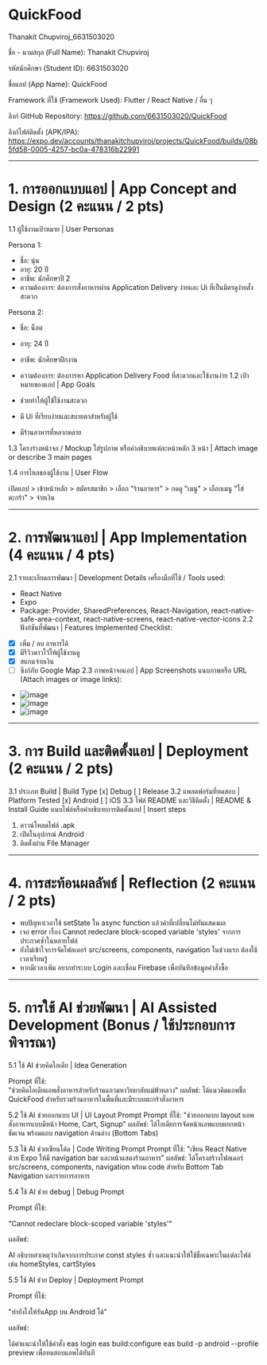 # QuickFood
Thanakit Chupviroj_6631503020

ชื่อ - นามสกุล (Full Name): Thanakit Chupviroj

รหัสนักศึกษา (Student ID): 6631503020

ชื่อแอป (App Name): QuickFood

Framework ที่ใช้ (Framework Used): Flutter / React Native / อื่น ๆ

ลิงก์ GitHub Repository: https://github.com/6631503020/QuickFood

ลิงก์ไฟล์ติดตั้ง (APK/IPA): https://expo.dev/accounts/thanakitchupviroj/projects/QuickFood/builds/08b5fd58-0005-4257-bc0a-478316b22991


----------------------------------------------------------------

# 1. การออกแบบแอป | App Concept and Design (2 คะแนน / 2 pts)
1.1 ผู้ใช้งานเป้าหมาย | User Personas

Persona 1:  
- ชื่อ: นุ่น  
- อายุ: 20 ปี  
- อาชีพ: นักศึกษาปี 2  
- ความต้องการ: ต้องการสั่งอาหารผ่าน Application Delivery ง่ายและ Ui ที่เป็นมิตรดูง่ายสั่งสะดวก

Persona 2:  
- ชื่อ: น็อต  
- อายุ: 24 ปี  
- อาชีพ: นักศึกษาฝึกงาน  
- ความต้องการ: ต้องการหา Application Delivery Food ที่สะดวกและใช้งานง่าย
1.2 เป้าหมายของแอป | App Goals

- ช่วยทำให้ผู้ใช้ใช้งานสะดวก
- มี Ui ที่เรียบง่ายและสบายตาสำหรับผู้ใช้
- มีร้านอาหารที่หลากหลาย
  
1.3 โครงร่างหน้าจอ / Mockup
ใส่รูปภาพ หรือคำอธิบายแต่ละหน้าหลัก 3 หน้า | Attach image or describe 3 main pages

1.4 การไหลของผู้ใช้งาน | User Flow

เปิดแอป > เข้าหน้าหลัก > สมัครสมาชิก > เลือก "ร้านอาหาร" > กดดู "เมนู" > เลือกเมนู "ใส่ตะกร้า" > จ่ายเงิน

----------------------------------------------------------------

# 2. การพัฒนาแอป | App Implementation (4 คะแนน / 4 pts)
2.1 รายละเอียดการพัฒนา | Development Details
เครื่องมือที่ใช้ / Tools used:

- React Native
- Expo
- Package: Provider, SharedPreferences, React-Navigation, react-native-safe-area-context, react-native-screens, react-native-vector-icons
2.2 ฟังก์ชันที่พัฒนา | Features Implemented
Checklist:

- [x] เพิ่ม / ลบ อาหารได้
- [x] มีรีวิวดาวไว้ให้ผู้ใช้งานดู
- [x] สแกนจ่ายเงิน
- [ ] ซิงก์กับ Google Map
2.3 ภาพหน้าจอแอป | App Screenshots
แนบภาพหรือ URL (Attach images or image links):
- ![image](https://github.com/user-attachments/assets/a5a0b5d9-1ba5-4556-8fd9-c2fe18f0351a)
- ![image](https://github.com/user-attachments/assets/d36655c8-6713-411a-8758-accbb5f22499)
- ![image](https://github.com/user-attachments/assets/619d28d5-2184-4c37-a5b7-2add7f98af12)

----------------------------------------------------------------

# 3. การ Build และติดตั้งแอป | Deployment (2 คะแนน / 2 pts)
3.1 ประเภท Build | Build Type
[x] Debug
[ ] Release
3.2 แพลตฟอร์มที่ทดสอบ | Platform Tested
[x] Android
[ ] iOS
3.3 ไฟล์ README และวิธีติดตั้ง | README & Install Guide
แนบไฟล์หรือคำอธิบายการติดตั้งแอป | Insert steps

1. ดาวน์โหลดไฟล์ .apk
2. เปิดในอุปกรณ์ Android
3. ติดตั้งผ่าน File Manager
----------------------------------------------------------------

# 4. การสะท้อนผลลัพธ์ | Reflection (2 คะแนน / 2 pts)

- พบปัญหาเวลาใช้ setState ใน async function แล้วค่าที่เปลี่ยนไม่ทันแสดงผล
- เจอ error เรื่อง Cannot redeclare block-scoped variable 'styles' จากการประกาศซ้ำในหลายไฟล์
- ยังไม่เข้าใจการจัดโฟลเดอร์ src/screens, components, navigation ในช่วงแรก ต้องใช้เวลาเรียนรู้
- หากมีเวลาเพิ่ม อยากทำระบบ Login และเชื่อม Firebase เพื่อบันทึกข้อมูลคำสั่งซื้อ

----------------------------------------------------------------

# 5. การใช้ AI ช่วยพัฒนา | AI Assisted Development (Bonus / ใช้ประกอบการพิจารณา)
5.1 ใช้ AI ช่วยคิดไอเดีย | Idea Generation

Prompt ที่ใช้:  
"ช่วยคิดไอเดียแอพสั่งอาหารสำหรับร้านแถวมหาวิทยาลัยแม่ฟ้าหลวง"
ผลลัพธ์:
ได้แนวคิดแอพชื่อ QuickFood สำหรับรวมร้านอาหารในพื้นที่และมีระบบตะกร้าสั่งอาหาร

5.2 ใช้ AI ช่วยออกแบบ UI | UI Layout Prompt
Prompt ที่ใช้:
"ช่วยออกแบบ layout แอพสั่งอาหารแบบมีหน้า Home, Cart, Signup"
ผลลัพธ์:
ได้ไอเดียการจัดหน้าแอพแบบแยกหน้าชัดเจน พร้อมแถบ navigation ด้านล่าง (Bottom Tabs)

5.3 ใช้ AI ช่วยเขียนโค้ด | Code Writing Prompt
Prompt ที่ใช้:
"เขียน React Native ด้วย Expo ให้มี navigation bar และหน้าแสดงร้านอาหาร"
ผลลัพธ์:
ได้โครงสร้างโฟลเดอร์ src/screens, components, navigation พร้อม code สำหรับ Bottom Tab Navigation และรายการอาหาร

5.4 ใช้ AI ช่วย debug | Debug Prompt

Prompt ที่ใช้:

"Cannot redeclare block-scoped variable 'styles'"

ผลลัพธ์:

AI อธิบายสาเหตุว่าเกิดจากการประกาศ const styles ซ้ำ และแนะนำให้ใช้ชื่อเฉพาะในแต่ละไฟล์ เช่น homeStyles, cartStyles

5.5 ใช้ AI ช่วย Deploy | Deployment Prompt

Prompt ที่ใช้:

"ทำยังไงให้รันApp บน Android ได้"

ผลลัพธ์:

ได้คำแนะนำให้ใช้คำสั่ง 
eas login
eas build:configure
eas build -p android --profile preview
เพื่อทดสอบแอพได้ทันที
